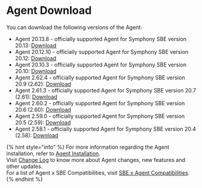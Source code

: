# Agent Download

You can download the following versions of the Agent:

* Agent 20.13.8 - officially supported Agent for Symphony SBE version 20.13: [Download](https://github.com/SymphonyOSF/symphony-agent/archive/refs/tags/agent-20.13.8.zip)
* Agent 20.12.10 - officially supported Agent for Symphony SBE version 20.12: [Download](https://github.com/SymphonyOSF/symphony-agent/archive/refs/tags/agent-20.12.10.zip)
* Agent 20.10.3 - officially supported Agent for Symphony SBE version 20.10: [Download](https://storage.googleapis.com/sym-platform/developers/rest-api/agent-20.10.3.zip)
* Agent 2.62.4 - officially supported Agent for Symphony SBE version 20.9 (2.62): [Download](https://storage.googleapis.com/sym-platform/developers/rest-api/agent-2.62.4.zip)
* Agent 2.61.3 - officially supported Agent for Symphony SBE version 20.7 (2.61): [Download](https://storage.googleapis.com/sym-platform/developers/rest-api/agent-2.61.3.zip)
* Agent 2.60.2 - officially supported Agent for Symphony SBE version 20.6 (2.60): [Download](https://storage.googleapis.com/sym-platform/developers/rest-api/agent-2.60.2.zip)
* Agent 2.59.0 - officially supported Agent for Symphony SBE version 20.5 (2.59): [Download](https://storage.googleapis.com/sym-platform/developers/rest-api/agent-2.59.0.zip)
* Agent 2.58.1 - officially supported Agent for Symphony SBE version 20.4 (2.58): [Download](https://storage.googleapis.com/sym-platform/developers/rest-api/agent-2.58.1.zip)

{% hint style="info" %}
For more information regarding the Agent installation, refer to [Agent Installation](agent-2.x-and-above-installation.md).\
Visit [Change Log](../change-log/) to know more about Agent changes, new features and other updates.\
For a list of Agent x SBE Compatibilities, visit [SBE x Agent Compatibilities](sbe-x-agent-compatibility-matrix.md).
{% endhint %}
